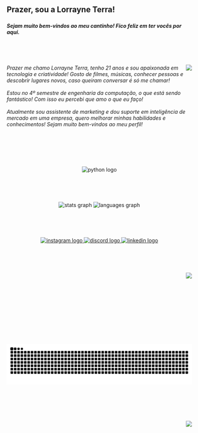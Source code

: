 <h2 align="left">Prazer, sou a Lorrayne Terra!</h2>

###

<h5 align="left">Sejam muito bem-vindos ao meu cantinho! Fico feliz em ter vocês por aqui.</h5>

###

<br clear="both">

<h1 align="left"></h1>

###

<img align="right" height="209" src="https://i.pinimg.com/originals/d8/4a/18/d84a1863861e902b9e634bcb2e59e8fc.gif"  />

###

<h6 align="left">Prazer me chamo Lorrayne Terra, tenho 21 anos e sou apaixonada em tecnologia e criatividade! Gosto de filmes, músicas, conhecer pessoas e descobrir lugares novos, caso queiram conversar é só me chamar! <br><br>Estou no 4º semestre de engenharia da computação, o que está sendo fantástico! Com isso eu percebi que amo o que eu faço! <br><br>Atualmente sou assistente de marketing e dou suporte em inteligência de mercado em uma empresa, quero melhorar minhas habilidades e conhecimentos! Sejam muito bem-vindos ao meu perfil!</h6>

###

<br clear="both">

<h1 align="left"></h1>

###

<br clear="both">

<div align="center">
  <img src="https://cdn.jsdelivr.net/gh/devicons/devicon/icons/python/python-original.svg" height="49" alt="python logo"  />
</div>

###

<br clear="both">

<h1 align="left"></h1>

###

<div align="center">
  <img src="https://github-readme-stats.vercel.app/api?username=imTerra&hide_title=false&hide_rank=false&show_icons=true&include_all_commits=true&count_private=true&disable_animations=false&theme=radical&locale=en&hide_border=false" height="110" alt="stats graph"  />
  <img src="https://github-readme-stats.vercel.app/api/top-langs?username=imTerra&locale=en&hide_title=false&layout=compact&card_width=320&langs_count=5&theme=radical&hide_border=true" height="150" alt="languages graph"  />
</div>

###

<br clear="both">

<h1 align="left"></h1>

###

<div align="center">
  <a href="https://www.instagram.com/lsterra__/" target="_blank">
    <img src="https://raw.githubusercontent.com/maurodesouza/profile-readme-generator/master/src/assets/icons/social/instagram/default.svg" width="60" height="32" alt="instagram logo"  />
  </a>
  <a href="https://discord.com/channels/im_terra" target="_blank">
    <img src="https://raw.githubusercontent.com/maurodesouza/profile-readme-generator/master/src/assets/icons/social/discord/default.svg" width="60" height="32" alt="discord logo"  />
  </a>
  <a href="https://www.linkedin.com/in/lorrayne-terra/" target="_blank">
    <img src="https://raw.githubusercontent.com/maurodesouza/profile-readme-generator/master/src/assets/icons/social/linkedin/default.svg" width="60" height="32" alt="linkedin logo"  />
  </a>
</div>

###

<br clear="both">

<h1 align="left"></h1>

###

<img align="right" height="193" src="https://i.pinimg.com/originals/33/31/2a/33312aafa411fe70eba1c5735e11dabe.gif"  />

###

<img src="https://raw.githubusercontent.com/imTerra/imTerra/output/snake.svg" alt="Snake animation" />

###

<br clear="both">

<h1 align="left"></h1>

###

<br clear="both">

<img align="right" src="https://visitor-badge.laobi.icu/badge?page_id=imTerra.imTerra&left_color=darkblue&right_color=magenta"  />

###
